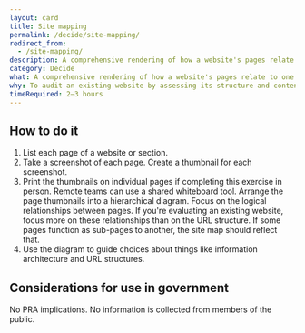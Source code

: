 ```yaml
---
layout: card
title: Site mapping
permalink: /decide/site-mapping/
redirect_from:
  - /site-mapping/
description: A comprehensive rendering of how a website's pages relate to one another.
category: Decide
what: A comprehensive rendering of how a website's pages relate to one another.
why: To audit an existing website by assessing its structure and content. Site maps also help you plan and organize the contents of a new website prior to <a href="{{site.baseurl}}/make/wireframing/" class="usa-link">wireframing</a> and building it.
timeRequired: 2–3 hours
---
```


## How to do it

1. List each page of a website or section.
1. Take a screenshot of each page. Create a thumbnail for each screenshot.
1. Print the thumbnails on individual pages if completing this exercise in person. Remote teams can use a shared whiteboard tool. Arrange the page thumbnails into a hierarchical diagram. Focus on the logical relationships between pages. If you're evaluating an existing website, focus more on these relationships than on the URL structure. If some pages function as sub-pages to another, the site map should reflect that.
1. Use the diagram to guide choices about things like information architecture and URL structures.

<section class="method--section method--section--government-considerations" markdown="1" >

## Considerations for use in government  

No PRA implications. No information is collected from members of the public.
</section>
